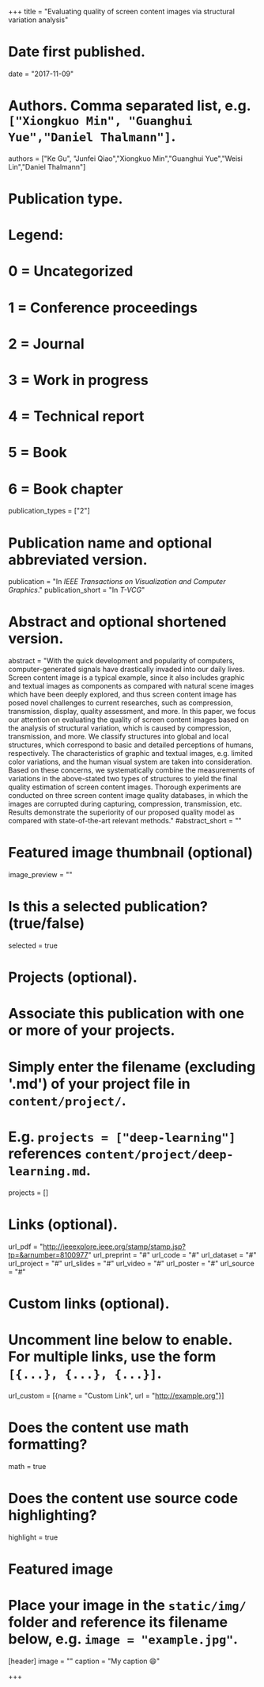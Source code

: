 +++
title = "Evaluating quality of screen content images via structural variation analysis"

# Date first published.
date = "2017-11-09"

# Authors. Comma separated list, e.g. `["Xiongkuo Min", "Guanghui Yue","Daniel Thalmann"]`.
authors = ["Ke Gu", "Junfei Qiao","Xiongkuo Min","Guanghui Yue","Weisi Lin","Daniel Thalmann"]
# Publication type.
# Legend:
# 0 = Uncategorized
# 1 = Conference proceedings
# 2 = Journal
# 3 = Work in progress
# 4 = Technical report
# 5 = Book
# 6 = Book chapter
publication_types = ["2"]

# Publication name and optional abbreviated version.
publication = "In *IEEE Transactions on Visualization and Computer Graphics*."
publication_short = "In *T-VCG*"

# Abstract and optional shortened version.
abstract = "With the quick development and popularity of computers, computer-generated signals have drastically invaded into our daily lives. Screen content image is a typical example, since it also includes graphic and textual images as components as compared with natural scene images which have been deeply explored, and thus screen content image has posed novel challenges to current researches, such as compression, transmission, display, quality assessment, and more. In this paper, we focus our attention on evaluating the quality of screen content images based on the analysis of structural variation, which is caused by compression, transmission, and more. We classify structures into global and local structures, which correspond to basic and detailed perceptions of humans, respectively. The characteristics of graphic and textual images, e.g. limited color variations, and the human visual system are taken into consideration. Based on these concerns, we systematically combine the measurements of variations in the above-stated two types of structures to yield the final quality estimation of screen content images. Thorough experiments are conducted on three screen content image quality databases, in which the images are corrupted during capturing, compression, transmission, etc. Results demonstrate the superiority of our proposed quality model as compared with state-of-the-art relevant methods."
#abstract_short = ""

# Featured image thumbnail (optional)
image_preview = ""

# Is this a selected publication? (true/false)
selected = true

# Projects (optional).
#   Associate this publication with one or more of your projects.
#   Simply enter the filename (excluding '.md') of your project file in `content/project/`.
#   E.g. `projects = ["deep-learning"]` references `content/project/deep-learning.md`.
projects = []

# Links (optional).
url_pdf = "http://ieeexplore.ieee.org/stamp/stamp.jsp?tp=&arnumber=8100977"
url_preprint = "#"
url_code = "#"
url_dataset = "#"
url_project = "#"
url_slides = "#"
url_video = "#"
url_poster = "#"
url_source = "#"

# Custom links (optional).
#   Uncomment line below to enable. For multiple links, use the form `[{...}, {...}, {...}]`.
 url_custom = [{name = "Custom Link", url = "http://example.org"}]

# Does the content use math formatting?
math = true

# Does the content use source code highlighting?
highlight = true

# Featured image
# Place your image in the `static/img/` folder and reference its filename below, e.g. `image = "example.jpg"`.
[header]
image = ""
caption = "My caption 😄"

+++
